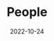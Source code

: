 ---
title: People
date: 2022-10-24

type: landing

sections:
  - block: people
    content:
      title: 자세한 페이지를 보고싶으면 사진을 눌러주세요
      # Choose which groups/teams of users to display.
      #   Edit `user_groups` in each user's profile to add them to one or more of these groups.
      user_groups:
          - Principal Investigators
          - Hello
 
      sort_by: Params.last_name
      sort_ascending: true
    design:
      show_interests: false
      show_role: true
      show_social: true
---